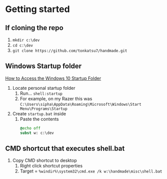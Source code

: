 # Getting started

## If cloning the repo

1. `mkdir c:\dev`
2. `cd c:\dev`
3. `git clone https://github.com/tonkatsu7/handmade.git`

## Windows Startup folder

[How to Access the Windows 10 Startup Folder](https://www.howtogeek.com/754239/how-to-access-the-windows-10-startup-folder/)

1. Locate personal startup folder
   1.  Run... `shell:startup`
   2.  For example, on my Razer this was `C:\Users\sipha\AppData\Roaming\Microsoft\Windows\Start Menu\Programs\Startup`
2.  Create `startup.bat` inside
    1.  Paste the contents
        ```cmd
        @echo off
        subst w: c:\dev
        ```

## CMD shortcut that executes shell.bat

1. Copy CMD shortcut to desktop
   1. Right click shortcut properties
   2. Target = `%windir%\system32\cmd.exe /k w:\handmade\misc\shell.bat`